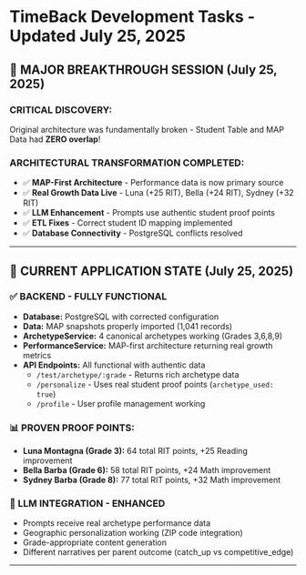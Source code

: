 # TimeBack Development Tasks - Updated July 25, 2025

## 🚨 **MAJOR BREAKTHROUGH SESSION (July 25, 2025)**

### **CRITICAL DISCOVERY:**
Original architecture was fundamentally broken - Student Table and MAP Data had **ZERO overlap**!

### **ARCHITECTURAL TRANSFORMATION COMPLETED:**
- ✅ **MAP-First Architecture** - Performance data is now primary source
- ✅ **Real Growth Data Live** - Luna (+25 RIT), Bella (+24 RIT), Sydney (+32 RIT)
- ✅ **LLM Enhancement** - Prompts use authentic student proof points
- ✅ **ETL Fixes** - Correct student ID mapping implemented
- ✅ **Database Connectivity** - PostgreSQL conflicts resolved

---

## 🎯 **CURRENT APPLICATION STATE (July 25, 2025)**

### **✅ BACKEND - FULLY FUNCTIONAL**
- **Database:** PostgreSQL with corrected configuration
- **Data:** MAP snapshots properly imported (1,041 records)
- **ArchetypeService:** 4 canonical archetypes working (Grades 3,6,8,9)
- **PerformanceService:** MAP-first architecture returning real growth metrics
- **API Endpoints:** All functional with authentic data
  - `/test/archetype/:grade` - Returns rich archetype data
  - `/personalize` - Uses real student proof points (`archetype_used: true`)
  - `/profile` - User profile management working

### **📊 PROVEN PROOF POINTS:**
- **Luna Montagna (Grade 3):** 64 total RIT points, +25 Reading improvement
- **Bella Barba (Grade 6):** 58 total RIT points, +24 Math improvement  
- **Sydney Barba (Grade 8):** 77 total RIT points, +32 Math improvement

### **🤖 LLM INTEGRATION - ENHANCED**
- Prompts receive real archetype performance data
- Geographic personalization working (ZIP code integration)
- Grade-appropriate content generation
- Different narratives per parent outcome (catch_up vs competitive_edge)

--- 